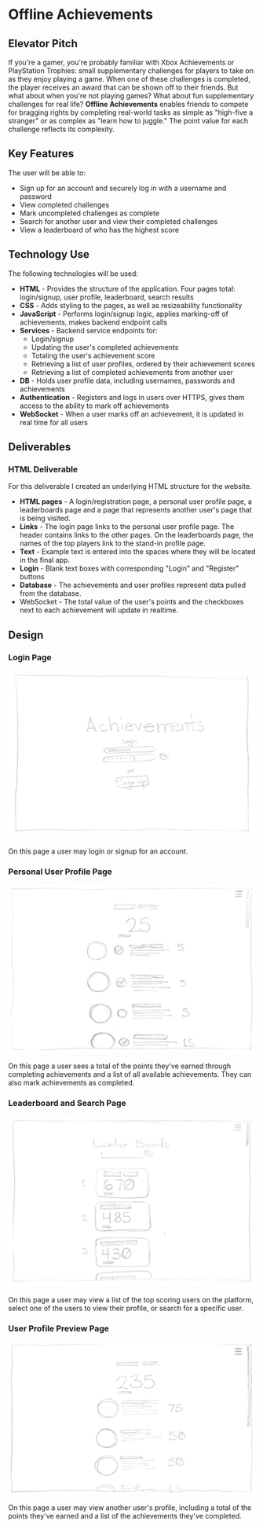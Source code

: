 # Offline Achievements

## Elevator Pitch

If you're a gamer, you're probably familiar with Xbox Achievements or PlayStation Trophies: small supplementary challenges for players to take on as they enjoy playing a game. When one of these challenges is completed, the player receives an award that can be shown off to their friends. But what about when you're not playing games? What about fun supplementary challenges for real life? **Offline Achievements** enables friends to compete for bragging rights by completing real-world tasks as simple as "high-five a stranger" or as complex as "learn how to juggle." The point value for each challenge reflects its complexity.

## Key Features

The user will be able to:
- Sign up for an account and securely log in with a username and password
- View completed challenges
- Mark uncompleted challenges as complete
- Search for another user and view their completed challenges
- View a leaderboard of who has the highest score

## Technology Use

The following technologies will be used:

- **HTML** - Provides the structure of the application. Four pages total: login/signup, user profile, leaderboard, search results
- **CSS** - Adds styling to the pages, as well as resizeability functionality
- **JavaScript** - Performs login/signup logic, applies marking-off of achievements, makes backend endpoint calls
- **Services** - Backend service endpoints for:
    - Login/signup
    - Updating the user's completed achievements
    - Totaling the user's achievement score
    - Retrieving a list of user profiles, ordered by their achievement scores
    - Retrieving a list of completed achievements from another user
- **DB** - Holds user profile data, including usernames, passwords and achievements
- **Authentication** - Registers and logs in users over HTTPS, gives them access to the ability to mark off achievements
- **WebSocket** - When a user marks off an achievement, it is updated in real time for all users

## Deliverables

### HTML Deliverable

For this deliverable I created an underlying HTML structure for the website.

- **HTML pages** - A login/registration page, a personal user profile page, a leaderboards page and a page that represents another user's page that is being visited.
- **Links** - The login page links to the personal user profile page. The header contains links to the other pages. On the leaderboards page, the names of the top players link to the stand-in profile page.
- **Text** - Example text is entered into the spaces where they will be located in the final app.
- **Login** - Blank text boxes with corresponding "Login" and "Register" buttons
- **Database** - The achievements and user profiles represent data pulled from the database.
- WebSocket - The total value of the user's points and the checkboxes next to each achievement will update in realtime.

## Design

### Login Page

![Login Design](readMeImages/Design_Login.png)

On this page a user may login or signup for an account.

### Personal User Profile Page

![Personal User Profile Design](readMeImages/Design_PersonalProfile.png)

On this page a user sees a total of the points they've earned through completing achievements and a list of all available achievements. They can also mark achievements as completed.

### Leaderboard and Search Page
![Leaderboard and Search Design](readMeImages/Design_LeaderboardSearch.png)

On this page a user may view a list of the top scoring users on the platform, select one of the users to view their profile, or search for a specific user.

### User Profile Preview Page
![User Profile Design](readMeImages/Design_UserProfile.png)

On this page a user may view another user's profile, including a total of the points they've earned and a list of the achievements they've completed.